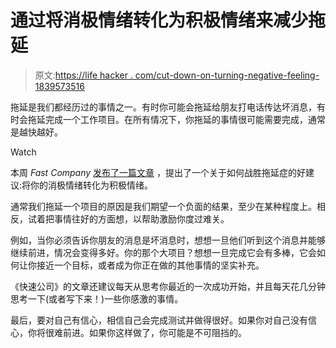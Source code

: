 # 通过将消极情绪转化为积极情绪来减少拖延

> 原文:[https://life hacker . com/cut-down-on-turning-negative-feeling-1839573516](https://lifehacker.com/cut-down-on-procrastination-by-turning-negative-feeling-1839573516)

拖延是我们都经历过的事情之一。有时你可能会拖延给朋友打电话传达坏消息，有时会拖延完成一个工作项目。在所有情况下，你拖延的事情很可能需要完成，通常是越快越好。

Watch

本周 *Fast Company* [发布了一篇文章](https://www.fastcompany.com/90423957/mental-strategies-for-overcoming-procrastination) ，提出了一个关于如何战胜拖延症的好建议:将你的消极情绪转化为积极情绪。

通常我们拖延一个项目的原因是我们期望一个负面的结果，至少在某种程度上。相反，试着把事情往好的方面想，以帮助激励你度过难关。

例如，当你必须告诉你朋友的消息是坏消息时，想想一旦他们听到这个消息并能够继续前进，情况会变得多好。你的那个大项目？想想一旦完成它会有多棒，它会如何让你接近一个目标，或者成为你正在做的其他事情的坚实补充。

《快速公司》的文章还建议每天从思考你最近的一次成功开始，并且每天花几分钟思考一下(或者写下来！)一些你感激的事情。

最后，要对自己有信心，相信自己会完成测试并做得很好。如果你对自己没有信心，你将很难前进。如果你这样做了，你可能是不可阻挡的。